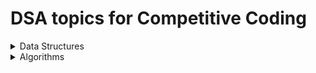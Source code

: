 # DSA topics for Competitive Coding #

<details>
<summary>Data Structures</summary>
<br>
  <details>
  <summary>Tree</summary>
    <details>
      <summary>Binary Tree</summary>
    </details>
    <details>
      <summary>BIT/Fenwick Tree</summary>
    </details>
    <details>
      <summary>Segment Tree</summary>
    </details>
    <details>
      <summary>Trie</summary>
    </details>
    <details>
      <summary>Binary Search Tree</summary>
    </details>
    <details>
      <summary>AVL Tree</summary>
    </details>
    <details>
      <summary>Heap</summary>
      <details>
      <summary>MinHeap</summary>
      </details>
      <details>
      <summary>MaxHeap</summary>
      </details>
    </details>
    <details>
      <summary>Red Black Tree</summary>
    </details>
    <details>
      <summary>Splay Tree</summary>
    </details>
    <details>
      <summary>Treap</summary>
    </details>
    <details>
      <summary>Suffix Tree</summary>
    </details>
  </details>
  <details>
  <summary>Graph</summary>
    
  </details>
  <details>
  <summary>Stack</summary>
    
  </details>
  <details>
  <summary>Queue</summary>
    
  </details>
  <details>
  <summary>Heap</summary>
  <details>
  </details>  
  <summary>Disjoint Set</summary>
    
  </details>
    <details>
  <summary>Array</summary>
    
  </details>
</details>
<details>
<summary>Algorithms</summary>
<br>


<details>

